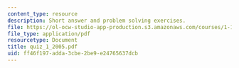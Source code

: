 ```yaml
---
content_type: resource
description: Short answer and problem solving exercises.
file: https://ol-ocw-studio-app-production.s3.amazonaws.com/courses/1-151-probability-and-statistics-in-engineering-spring-2005/ff46f197adda3cbe2be9e24765637dcb_quiz_1_2005.pdf
file_type: application/pdf
resourcetype: Document
title: quiz_1_2005.pdf
uid: ff46f197-adda-3cbe-2be9-e24765637dcb
---
```

